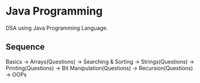 # Java Programming

DSA using Java Programming Language.

## Sequence

Basics -> Arrays(Questions) -> Searching & Sorting -> Strings(Questions) -> Printing(Questions) -> Bit Manipulation(Questions) -> Recursion(Questions) -> OOPs
